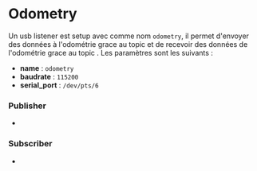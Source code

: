 ﻿# Odometry

Un usb listener est setup avec comme nom `odometry`, il permet d'envoyer des données à l'odométrie grace au topic [](Send-To-Serial-Topic.md) et de recevoir des données de l'odométrie grace au topic [](Raw-Data-Topic.md).
Les paramètres sont les suivants :
- **name** : `odometry`
- **baudrate** : `115200`
- **serial_port** : `/dev/pts/6`

### Publisher
- [](Multiple-Serial-Listener-Node.md)

### Subscriber
- [](Odometry-Logic-Processor-Node.md)

